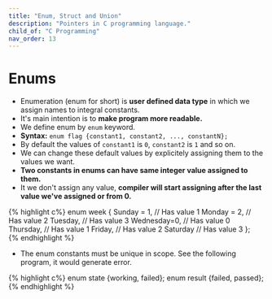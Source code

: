 ```yaml
---
title: "Enum, Struct and Union"
description: "Pointers in C programming language."
child_of: "C Programming"
nav_order: 13
---
```


# Enums

- Enumeration (enum for short) is **user defined data type** in which we assign names to integral constants.
- It's main intention is to **make program more readable.**
- We define enum by `enum` keyword.
- **Syntax:** `enum flag {constant1, constant2, ..., constantN};`
- By default the values of `constant1` is `0`, `constant2` is `1` and so on.
- We can change these default values by explicitely assigning them to the values we want.
- **Two constants in enums can have same integer value assigned to them.**
- It we don't assign any value, **compiler will start assigning after the last value we've assigned or from 0.**

{% highlight c%}
enum week {
    Sunday = 1,     // Has value 1
    Monday = 2,     // Has value 2
    Tuesday,        // Has value 3
    Wednesday=0,    // Has value 0
    Thursday,       // Has value 1
    Friday,         // Has value 2
    Saturday        // Has value 3
};   
{% endhighlight %}

- The enum constants must be unique in scope. See the following program, it would generate error.

{% highlight c%}
enum state  {working, failed}; 
enum result {failed, passed}; 
{% endhighlight %}
